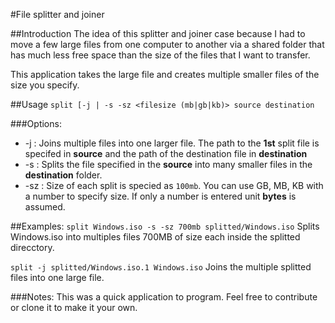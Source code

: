 #File splitter and joiner

##Introduction
The idea of this splitter and joiner case because I had to move a few large
files from one computer to another via a shared folder that has much less free
space than the size of the files that I want to transfer.

This application takes the large file and creates multiple smaller files of the
size you specify.

##Usage
`
split [-j | -s -sz <filesize (mb|gb|kb)> source destination
`

###Options:
* -j : Joins multiple files into one larger file. The path to the **1st** split 
file is specifed in __source__ and the path of the destination file in 
__destination__
* -s : Splits the file specified in the __source__ into many smaller files in
 the __destination__ folder.
* -sz : Size of each split is specied as `100mb`. You can use GB, MB, KB with a 
number to specify size. If only a number is entered unit **bytes** is assumed.

##Examples:
`
split Windows.iso -s -sz 700mb splitted/Windows.iso
`
Splits Windows.iso into multiples files 700MB of size each inside the splitted
direcctory.

`
split -j splitted/Windows.iso.1 Windows.iso
`
Joins the multiple splitted files into one large file.

###Notes:
This was a quick application to program. Feel free to contribute or clone it to
make it your own. 
